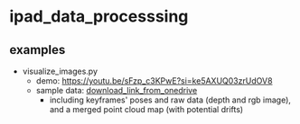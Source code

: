 # ipad_data_processsing

## examples
- visualize_images.py
    - demo: https://youtu.be/sFzp_c3KPwE?si=ke5AXUQ03zrUdOV8 
    - sample data: [download_link_from_onedrive](https://1drv.ms/u/s!AnsoZaxZnCL44wfJISOody4uJed0?e=UkYayb)
        - including keyframes' poses and raw data (depth and rgb image), and a merged point cloud map (with potential drifts)
